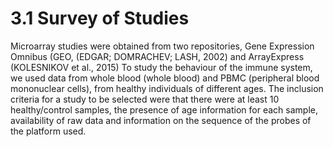 # 3.1 Survey of Studies

Microarray studies were obtained from two repositories, Gene Expression Omnibus \(GEO, \(EDGAR; DOMRACHEV; LASH, 2002\) and ArrayExpress \(KOLESNIKOV et al., 2015\) To study the behaviour of the immune system, we used data from whole blood \(whole blood\) and PBMC \(peripheral blood mononuclear cells\), from healthy individuals of different ages. The inclusion criteria for a study to be selected were that there were at least 10 healthy/control samples, the presence of age information for each sample, availability of raw data and information on the sequence of the probes of the platform used.

